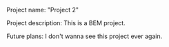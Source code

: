Project name: "Project 2"

Project description: This is a BEM project.

Future plans: I don't wanna see this project ever again.
